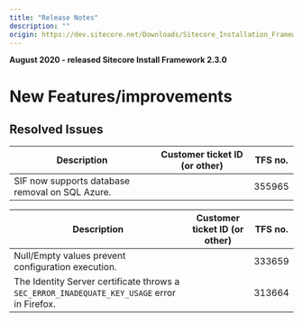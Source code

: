 ```yaml
---
title: "Release Notes"
description: ""
origin: https://dev.sitecore.net/Downloads/Sitecore_Installation_Framework/2x/Sitecore_Installation_Framework_230/Release_Notes
---
```


**August 2020 - released Sitecore Install Framework 2.3.0**

# New Features/improvements

## Resolved Issues

 | Description | Customer ticket ID (or other) | TFS no. |
 | --- | --- | --- |
 | ​​​​​SIF now supports database removal on SQL Azure. ​​​​​ |  | 355965 |

 | Description | Customer ticket ID (or other) | TFS no. |
 | --- | --- | --- |
 | Null/Empty values prevent configuration execution. ​​​​​​​ |  | 333659 |
 | The Identity Server certificate throws ​​a `SEC_ERROR_INADEQUATE_KEY_USAGE` error in Firefox​.​ |  | 313664 |